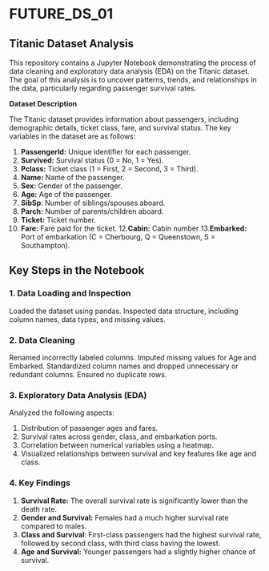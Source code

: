 # FUTURE_DS_01
## Titanic Dataset Analysis
This repository contains a Jupyter Notebook demonstrating the process of data cleaning and exploratory data analysis (EDA) on the Titanic dataset. The goal of this analysis is to uncover patterns, trends, and relationships in the data, particularly regarding passenger survival rates.

**Dataset Description**

The Titanic dataset provides information about passengers, including demographic details, ticket class, fare, and survival status. The key variables in the dataset are as follows:

1. **PassengerId:** Unique identifier for each passenger.
2. **Survived:** Survival status (0 = No, 1 = Yes).
3. **Pclass:** Ticket class (1 = First, 2 = Second, 3 = Third).
4. **Name:** Name of the passenger.
6. **Sex:** Gender of the passenger.
7. **Age:** Age of the passenger.
8. **SibSp**: Number of siblings/spouses aboard.
9. **Parch:** Number of parents/children aboard.
10. **Ticket:** Ticket number.
11. **Fare:** Fare paid for the ticket.
12.**Cabin:** Cabin number
 13.**Embarked:** Port of embarkation (C = Cherbourg, Q = Queenstown, S = Southampton).


   ## Key Steps in the Notebook
### 1. Data Loading and Inspection
Loaded the dataset using pandas.
Inspected data structure, including column names, data types, and missing values.
### 2. Data Cleaning
Renamed incorrectly labeled columns.
Imputed missing values for Age and Embarked.
Standardized column names and dropped unnecessary or redundant columns.
Ensured no duplicate rows.
### 3. Exploratory Data Analysis (EDA)
Analyzed the following aspects:

1. Distribution of passenger ages and fares.
2. Survival rates across gender, class, and embarkation ports.
3. Correlation between numerical variables using a heatmap.
4. Visualized relationships between survival and key features like age and class.

### 4. Key Findings
1. **Survival Rate:** The overall survival rate is significantly lower than the death rate.
2. **Gender and Survival:** Females had a much higher survival rate compared to males.
3. **Class and Survival**: First-class passengers had the highest survival rate, followed by second class, with third class having the lowest.
4. **Age and Survival:** Younger passengers had a slightly higher chance of survival.
